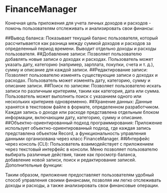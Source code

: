 # FinanceManager


Конечная цель приложения для учета личных доходов и расходов - помочь пользователям отслеживать и анализировать свои финансы:

##Вывод баланса:
Показывает текущий баланс пользователя, который рассчитывается как разница между суммой доходов и расходов за определенный период времени.
Выводит отдельно доходы и расходы пользователя.
##Добавление записи:
Позволяет пользователю добавлять новые записи о доходах и расходах.
Пользователь может указать дату, категорию (например, зарплата, покупки, счета и т. д.), сумму и описание для каждой записи.
##Редактирование записи:
Позволяет пользователю изменять существующие записи о доходах и расходах.
Пользователь может изменять дату, категорию, сумму и описание записи.
##Поиск по записям:
Позволяет пользователю искать записи по различным критериям, таким как категория, дата или сумма.
Пользователь может выполнить поиск с указанием одного или нескольких критериев одновременно.
##Хранение данных:
Данные хранятся в текстовом файле в формате, определенном разработчиком. Каждая запись о доходе или расходе представлена отдельным блоком информации, включающим дату, категорию, сумму и описание.
##Объектно-ориентированный подход программирования:
Приложение использует объектно-ориентированный подход, где каждая запись представлена объектом Record, а функциональность управления данными организована через класс FinanceManager.
##Интерфейс через консоль (CLI):
Пользователь взаимодействует с приложением через текстовый интерфейс в консоли.
Меню позволяет пользователю выбирать различные действия, такие как просмотр баланса, добавление новой записи, поиск и редактирование записей.
Дополнительные функции:

Таким образом, приложение предоставляет пользователям удобный способ управления своими финансами, позволяя им легко отслеживать доходы и расходы, а также анализировать свои финансовые операции.
